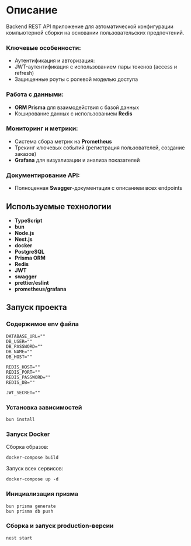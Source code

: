 # Описание

Backend REST API приложение для автоматической конфигурации компьютерной сборки на основании пользовательских предпочтений.

### Ключевые особенности:
- Аутентификация и авторизация:
- JWT-аутентификация с использованием пары токенов (access и refresh)
- Защищенные роуты с ролевой моделью доступа
### Работа с данными:
- **ORM Prisma** для взаимодействия с базой данных
- Кэширование данных с использованием **Redis**
### Мониторинг и метрики:
- Система сбора метрик на **Prometheus**
- Трекинг ключевых событий (регистрация пользователей, создание заказов)
- **Grafana** для визуализации и анализа показателей
### Документирование API:
- Полноценная **Swagger**-документация с описанием всех endpoints

## Используемые технологии

- **TypeScript**
- **bun**
- **Node.js**
- **Nest.js**
- **docker**
- **PostgreSQL**
- **Prisma ORM**
- **Redis**
- **JWT**
- **swagger**
- **prettier/eslint**
- **prometheus/grafana**

## Запуск проекта

### Содержимое env файла

```
DATABASE_URL=""
DB_USER=""
DB_PASSWORD=""
DB_NAME=""
DB_HOST=""

REDIS_HOST=""  
REDIS_PORT=""  
REDIS_PASSWORD=""  
REDIS_DB=""

JWT_SECRET=""
```

### Установка зависимостей

```
bun install
```

### Запуск Docker

Сборка образов:
```
docker-compose build
```

Запуск всех сервисов:
```
docker-compose up -d
```

### Инициализация призма

```
bun prisma generate
bun prisma db push
```

### Сборка и запуск production-версии

```
nest start
```
